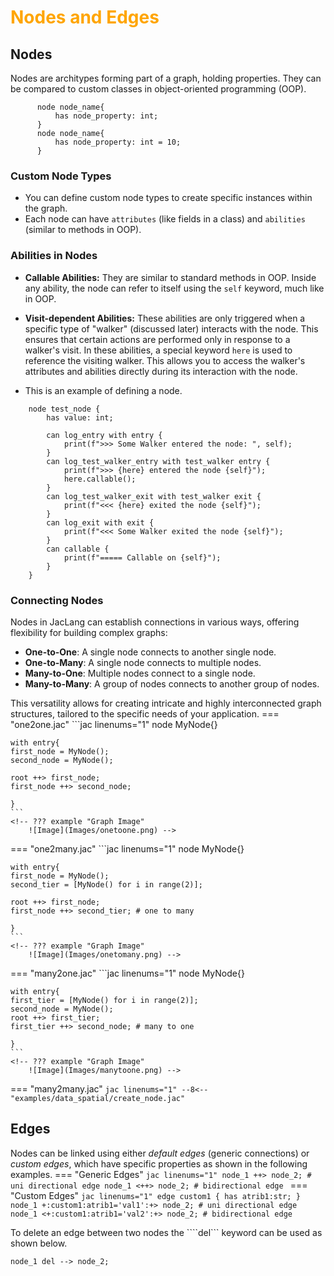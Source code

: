 # <span style="color: orange">Nodes and Edges</span>

## Nodes
Nodes are architypes forming part of a graph, holding properties. They can be compared to custom classes in object-oriented programming (OOP).

```jac
      node node_name{
          has node_property: int;
      }
      node node_name{
          has node_property: int = 10;
      }
```

### Custom Node Types
- You can define custom node types to create specific instances within the graph.
- Each node can have `attributes` (like fields in a class) and `abilities` (similar to methods in OOP).

### Abilities in Nodes
- **Callable Abilities:** They are similar to standard methods in OOP. Inside any ability, the node can refer to itself using the `self` keyword, much like in OOP.

- **Visit-dependent Abilities:** These abilities are only triggered when a specific type of "walker" (discussed later) interacts with the node. This ensures that certain actions are performed only in response to a walker's visit. In these abilities, a special keyword `here` is used to reference the visiting walker. This allows you to access the walker's attributes and abilities directly during its interaction with the node.

- This is an example of defining a node.
```jac
    node test_node {
        has value: int;

        can log_entry with entry {
            print(f">>> Some Walker entered the node: ", self);
        }
        can log_test_walker_entry with test_walker entry {
            print(f">>> {here} entered the node {self}");
            here.callable();
        }
        can log_test_walker_exit with test_walker exit {
            print(f"<<< {here} exited the node {self}");
        }
        can log_exit with exit {
            print(f"<<< Some Walker exited the node {self}");
        }
        can callable {
            print(f"===== Callable on {self}");
        }
    }
```

### Connecting Nodes
Nodes in JacLang can establish connections in various ways, offering flexibility for building complex graphs:

- **One-to-One**: A single node connects to another single node.
- **One-to-Many**: A single node connects to multiple nodes.
- **Many-to-One**: Multiple nodes connect to a single node.
- **Many-to-Many**: A group of nodes connects to another group of nodes.

This versatility allows for creating intricate and highly interconnected graph structures, tailored to the specific needs of your application.
=== "one2one.jac"
    ```jac linenums="1"
    node MyNode{}

    with entry{
    first_node = MyNode();
    second_node = MyNode();

    root ++> first_node;
    first_node ++> second_node;

    }
    ```
    <!-- ??? example "Graph Image"
        ![Image](Images/onetoone.png) -->
=== "one2many.jac"
    ```jac linenums="1"
    node MyNode{}

    with entry{
    first_node = MyNode();
    second_tier = [MyNode() for i in range(2)];

    root ++> first_node;
    first_node ++> second_tier; # one to many

    }
    ```
    <!-- ??? example "Graph Image"
        ![Image](Images/onetomany.png) -->
=== "many2one.jac"
    ```jac linenums="1"
    node MyNode{}

    with entry{
    first_tier = [MyNode() for i in range(2)];
    second_node = MyNode();
    root ++> first_tier;
    first_tier ++> second_node; # many to one

    }
    ```
    <!-- ??? example "Graph Image"
        ![Image](Images/manytoone.png) -->
=== "many2many.jac"
    ```jac linenums="1"
    --8<-- "examples/data_spatial/create_node.jac"
    ```
    <!-- ??? example "Graph Image"
        ![Image](Images/create_node.png) -->

## Edges
Nodes can be linked using either *default edges* (generic connections) or *custom edges*, which have specific properties as shown in the following examples.
=== "Generic Edges"
    ```jac linenums="1"
      node_1 ++> node_2; # uni directional edge
      node_1 <++> node_2; # bidirectional edge
    ```
=== "Custom Edges"
    ```jac linenums="1"
    edge custom1 {
        has atrib1:str;
    }
      node_1 +:custom1:atrib1='val1':+> node_2; # uni directional edge
      node_1 <+:custom1:atrib1='val2':+> node_2; # bidirectional edge
    ```

To delete an edge between two nodes the ````del``` keyword can be used as shown below.

```jac linenums="1"
node_1 del --> node_2;
```
